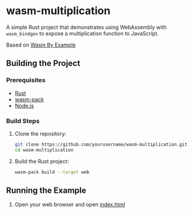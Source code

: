 # wasm-multiplication

A simple Rust project that demonstrates using WebAssembly with `wasm_bindgen` to expose a multiplication function to JavaScript.

Based on [Wasm By Example](https://wasmbyexample.dev/examples/hello-world/hello-world.rust.en-us.html)

## Building the Project

### Prerequisites

- [Rust](https://www.rust-lang.org/tools/install)
- [wasm-pack](https://rustwasm.github.io/wasm-pack/installer/)
- [Node.js](https://nodejs.org/)

### Build Steps

1. Clone the repository:

    ```bash
    git clone https://github.com/yourusername/wasm-multiplication.git
    cd wasm-multiplication
    ```

2. Build the Rust project:

    ```bash
    wasm-pack build --target web 
    ```

## Running the Example

1. Open your web browser and open [index.html](html/index.html)